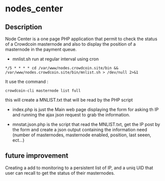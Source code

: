 # nodes_center
## Description
Node Center is a one page PHP application that permit to check the status of a Crowdcoin masternode and also to display the position of a masternode in the payment queue.
* mnlist.sh run at regular interval using cron

``*/5 * * * * cd /var/www/nodes.crowdcoin.site/bin && /var/www/nodes.crowdcoin.site/bin/mnlist.sh > /dev/null 2>&1``

It use the command : 

``crowdcoin-cli masternode list full``

this will create a MNLIST.txt that will be read by the PHP script

* index.php is just the Main web page displaying the form for asking th IP and running the ajax json request to grab the information.

* mnstat.json.php is the script that read the MNLIST.txt, get the IP post by the form and create a json output containing the information need (number of masternodes, masternode enabled, position, last seeen, ect...)

## future improvement
Creating a add to monitoring to a persistent list of IP, and a uniq UID that user can recall to get the status of their masternodes.

